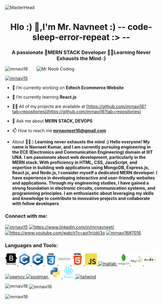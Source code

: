 ![MasterHead](https://share.creavite.co/qWcVdlpkky8TDHx3.gif)
<h1 align="center">Hlo :) 👋,I'm Mr. Navneet :) -- code-sleep-error-repeat :> -- </h1>
<h3 align="center">A passionate 🔭MERN STACK Developer 🤹🏻Learning Never Exhausts the Mind :)</h3>
<img align="right" alt="Mr Noob Coding" width="400" src="https://camo.githubusercontent.com/5ddf73ad3a205111cf8c686f687fc216c2946a75005718c8da5b837ad9de78c9/68747470733a2f2f7468756d62732e6766796361742e636f6d2f4576696c4e657874446576696c666973682d736d616c6c2e676966"/>

<p align="left"> <img src="https://komarev.com/ghpvc/?username=mrnavi16&label=Profile%20views&color=0e75b6&style=flat" alt="mrnavi16" /> </p>

<p align="left"> <a href="https://twitter.com/mrnavi15" target="blank"><img src="https://img.shields.io/twitter/follow/mrnavi15?logo=twitter&style=for-the-badge" alt="mrnavi15" /></a> </p>

- 🔭 I’m currently working on **Edtech Ecommerce Website**

- 🌱 I’m currently learning **React.js**

- 👨‍💻 All of my projects are available at [https://github.com/mrnavi16?tab=repositories](https://github.com/mrnavi16?tab=repositories)

- 💬 Ask me about **MERN STACK, DEVOPS**

- 📫 How to reach me **mrnavneet16@gmail.com**

- About 👨‍💻:) **Learning never exhausts the mind :) Hello everyone! My name is Navneet Kumar, and I am currently pursuing engineering in the ECE (Electronics and Communication Engineering) domain at IIIT UNA. I am passionate about web development, particularly in the MERN stack. With proficiency in HTML, CSS, JavaScript, and expertise in building web applications using MongoDB, Express.js, React.js, and Node.js, I consider myself a dedicated MERN developer. I have experience in developing interactive and user-friendly websites and applications. Through my engineering studies, I have gained a strong foundation in electronic circuits, communication systems, and programming principles. I am enthusiastic about leveraging my skills and knowledge to contribute to innovative projects and collaborate with fellow developers**

<h3 align="left">Connect with me:</h3>
<p align="left">
<a href="https://twitter.com/MrNavi15" target="blank"><img align="center" src="https://raw.githubusercontent.com/rahuldkjain/github-profile-readme-generator/master/src/images/icons/Social/twitter.svg" alt="mrnavi15" height="30" width="40" /></a>
<a href="https://www.linkedin.com/in/mrnavneet/" target="blank"><img align="center" src="https://raw.githubusercontent.com/rahuldkjain/github-profile-readme-generator/master/src/images/icons/Social/linked-in-alt.svg" alt="https://www.linkedin.com/in/mrnavneet/" height="30" width="40" /></a>
<a href="https://www.youtube.com/c/https://www.youtube.com/watch?v=aoj1njzkt3o" target="blank"><img align="center" src="https://raw.githubusercontent.com/rahuldkjain/github-profile-readme-generator/master/src/images/icons/Social/youtube.svg" alt="https://www.youtube.com/watch?v=aoj1njzkt3o" height="30" width="40" /></a>
<a href="https://discord.gg/mrnavi16#7016" target="blank"><img align="center" src="https://raw.githubusercontent.com/rahuldkjain/github-profile-readme-generator/master/src/images/icons/Social/discord.svg" alt="mrnavi16#7016" height="30" width="40" /></a>
</p>

<h3 align="left">Languages and Tools:</h3>
<p align="left"> <a href="https://getbootstrap.com" target="_blank" rel="noreferrer"> <img src="https://raw.githubusercontent.com/devicons/devicon/master/icons/bootstrap/bootstrap-plain-wordmark.svg" alt="bootstrap" width="40" height="40"/> </a> <a href="https://www.cprogramming.com/" target="_blank" rel="noreferrer"> <img src="https://raw.githubusercontent.com/devicons/devicon/master/icons/c/c-original.svg" alt="c" width="40" height="40"/> </a> <a href="https://www.w3schools.com/cpp/" target="_blank" rel="noreferrer"> <img src="https://raw.githubusercontent.com/devicons/devicon/master/icons/cplusplus/cplusplus-original.svg" alt="cplusplus" width="40" height="40"/> </a> <a href="https://www.w3schools.com/css/" target="_blank" rel="noreferrer"> <img src="https://raw.githubusercontent.com/devicons/devicon/master/icons/css3/css3-original-wordmark.svg" alt="css3" width="40" height="40"/> </a> <a href="https://expressjs.com" target="_blank" rel="noreferrer"> <img src="https://raw.githubusercontent.com/devicons/devicon/master/icons/express/express-original-wordmark.svg" alt="express" width="40" height="40"/> </a> <a href="https://www.w3.org/html/" target="_blank" rel="noreferrer"> <img src="https://raw.githubusercontent.com/devicons/devicon/master/icons/html5/html5-original-wordmark.svg" alt="html5" width="40" height="40"/> </a> <a href="https://developer.mozilla.org/en-US/docs/Web/JavaScript" target="_blank" rel="noreferrer"> <img src="https://raw.githubusercontent.com/devicons/devicon/master/icons/javascript/javascript-original.svg" alt="javascript" width="40" height="40"/> </a> <a href="https://www.mathworks.com/" target="_blank" rel="noreferrer"> <img src="https://upload.wikimedia.org/wikipedia/commons/2/21/Matlab_Logo.png" alt="matlab" width="40" height="40"/> </a> <a href="https://www.mongodb.com/" target="_blank" rel="noreferrer"> <img src="https://raw.githubusercontent.com/devicons/devicon/master/icons/mongodb/mongodb-original-wordmark.svg" alt="mongodb" width="40" height="40"/> </a> <a href="https://www.mysql.com/" target="_blank" rel="noreferrer"> <img src="https://raw.githubusercontent.com/devicons/devicon/master/icons/mysql/mysql-original-wordmark.svg" alt="mysql" width="40" height="40"/> </a> <a href="https://nodejs.org" target="_blank" rel="noreferrer"> <img src="https://raw.githubusercontent.com/devicons/devicon/master/icons/nodejs/nodejs-original-wordmark.svg" alt="nodejs" width="40" height="40"/> </a> <a href="https://opencv.org/" target="_blank" rel="noreferrer"> <img src="https://www.vectorlogo.zone/logos/opencv/opencv-icon.svg" alt="opencv" width="40" height="40"/> </a> <a href="https://postman.com" target="_blank" rel="noreferrer"> <img src="https://www.vectorlogo.zone/logos/getpostman/getpostman-icon.svg" alt="postman" width="40" height="40"/> </a> <a href="https://www.python.org" target="_blank" rel="noreferrer"> <img src="https://raw.githubusercontent.com/devicons/devicon/master/icons/python/python-original.svg" alt="python" width="40" height="40"/> </a> <a href="https://reactjs.org/" target="_blank" rel="noreferrer"> <img src="https://raw.githubusercontent.com/devicons/devicon/master/icons/react/react-original-wordmark.svg" alt="react" width="40" height="40"/> </a> <a href="https://tailwindcss.com/" target="_blank" rel="noreferrer"> <img src="https://www.vectorlogo.zone/logos/tailwindcss/tailwindcss-icon.svg" alt="tailwind" width="40" height="40"/> </a> </p>

<p><img align="left" src="https://github-readme-stats.vercel.app/api/top-langs?username=mrnavi16&show_icons=true&locale=en&layout=compact" alt="mrnavi16" /></p>

<p>&nbsp;<img align="center" src="https://github-readme-stats.vercel.app/api?username=mrnavi16&show_icons=true&locale=en" alt="mrnavi16" /></p>

<p><img align="center" src="https://github-readme-streak-stats.herokuapp.com/?user=mrnavi16&" alt="mrnavi16" /></p>
